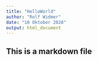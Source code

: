 ```yaml
---
title: "HelloWorld"
author: "Rolf Widmer"
date: "10 Oktober 2020"
output: html_document
---
```


## This is a markdown file

